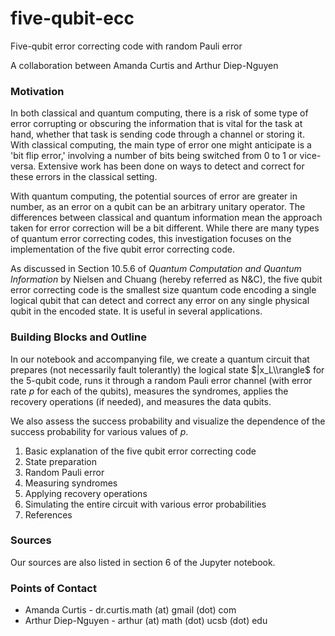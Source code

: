 # five-qubit-ecc
Five-qubit error correcting code with random Pauli error

A collaboration between Amanda Curtis and Arthur Diep-Nguyen

### Motivation

In both classical and quantum computing, there is a risk of some type of error corrupting or obscuring the information that is vital for the task at hand, whether that task is sending code through a channel or storing it. With classical computing, the main type of error one might anticipate is a 'bit flip error,' involving a number of bits being switched from 0 to 1 or vice-versa. Extensive work has been done on ways to detect and correct for these errors in the classical setting. 

With quantum computing, the potential sources of error are greater in number, as an error on a qubit can be an arbitrary unitary operator. The differences between classical and quantum information mean the approach taken for error correction will be a bit different. While there are many types of quantum error correcting codes, this investigation focuses on the implementation of the five qubit error correcting code.   

As discussed in Section 10.5.6 of *Quantum Computation and Quantum Information* by Nielsen and Chuang (hereby referred as N&C), the five qubit error correcting code is the smallest size quantum code encoding a single logical qubit that can detect and correct any error on any single physical qubit in the encoded state. It is useful in several applications.


### Building Blocks and Outline 

In our notebook and accompanying file, we create a quantum circuit that prepares (not necessarily fault tolerantly) the logical state $|x_L\\rangle$ for the 5-qubit code, runs it through a random Pauli error channel (with error rate $p$ for each of the qubits), measures the syndromes, applies the recovery operations (if needed), and measures the data qubits.

We also assess the success probability and visualize the dependence of the success probability for various values of $p$.

1. Basic explanation of the five qubit error correcting code
2. State preparation
3. Random Pauli error
4. Measuring syndromes
5. Applying recovery operations
6. Simulating the entire circuit with various error probabilities
7. References

### Sources 

Our sources are also listed in section 6 of the Jupyter notebook. 

### Points of Contact 

- Amanda Curtis - dr.curtis.math (at) gmail (dot) com
- Arthur Diep-Nguyen - arthur (at) math (dot) ucsb (dot) edu


